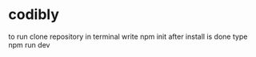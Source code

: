 # codibly
to run clone repository 
in terminal write npm init
after install is done type npm run dev
